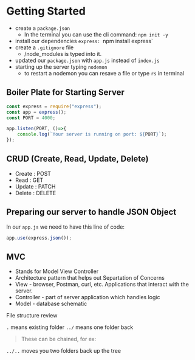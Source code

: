 # Getting Started
- create a `package.json`
    - In the terminal you can use the cli command: `npm init -y`
- install our dependencies
    `express: `npm install express`
- create a `.gitignore` file
    - /node_modules is typed into it.
- updated our `package.json` with `app.js` instead of `index.js`
- starting up the server typing `nodemon`
    - to restart a nodemon you can resave a file or type `rs` in terminal

## Boiler Plate for Starting Server

```js
const express = require("express");
const app = express();
const PORT = 4000;

app.listen(PORT, ()=>{
    console.log(`Your server is running on port: ${PORT}`);
});
```

## CRUD (Create, Read, Update, Delete)

- Create : POST
- Read : GET
- Update : PATCH
- Delete : DELETE

## Preparing our server to handle JSON Object

In our `app.js` we need to have this line of code:
```js
app.use(express.json());
```
## MVC

- Stands for Model View Controller
- Architecture pattern that helps out Separtation of Concerns
- View - browser, Postman, curl, etc. Applications that interact with the server.
- Controller - part of server application which handles logic
- Model - database schematic


File structure review

``` . ``` means existing folder
``` ../ ``` means one folder back

> These can be chained, for ex:

``` ../.. ``` moves you two folders back up the tree